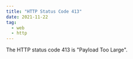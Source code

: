 ```yaml
---
title: "HTTP Status Code 413"
date: 2021-11-22
tag:
  - web
  - http
---
```


The HTTP status code 413 is "Payload Too Large".

